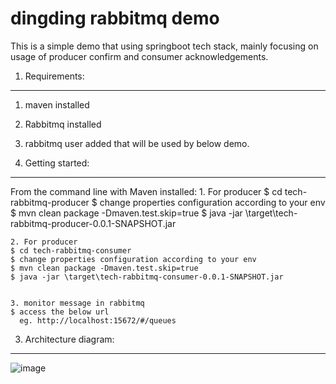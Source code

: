 # dingding rabbitmq demo

This is a simple demo that using springboot tech stack, mainly focusing on usage of producer confirm and consumer acknowledgements.



1. Requirements: 
-------------------
1. maven installed
2. Rabbitmq installed 
3. rabbitmq user added that will be used by below demo.



2. Getting started:
-------------------	
From the command line with Maven installed:
	1. For producer
	$ cd tech-rabbitmq-producer
	$ change properties configuration according to your env
	$ mvn clean package -Dmaven.test.skip=true
	$ java -jar \target\tech-rabbitmq-producer-0.0.1-SNAPSHOT.jar
	


	2. For producer
	$ cd tech-rabbitmq-consumer
	$ change properties configuration according to your env
	$ mvn clean package -Dmaven.test.skip=true
	$ java -jar \target\tech-rabbitmq-consumer-0.0.1-SNAPSHOT.jar


	3. monitor message in rabbitmq
	$ access the below url
	  eg. http://localhost:15672/#/queues
	


3. Architecture diagram:
-------------------
![image](https://github.com/weixuan2008/dingding-monolith/blob/master/dingding-monolith-master/core/dingding-micro-service/src/main/resources/static/images/order.PNG)
